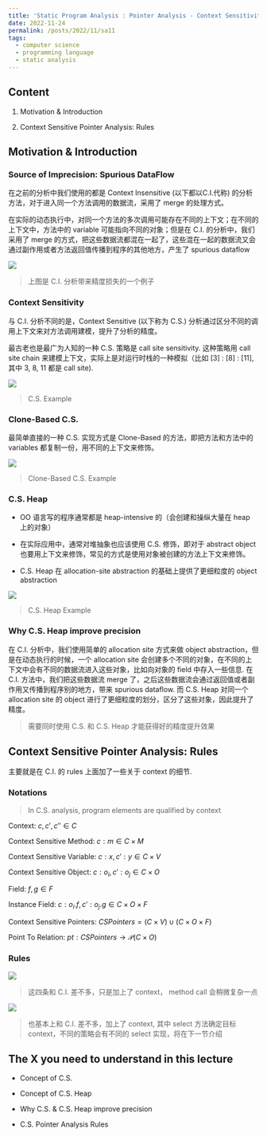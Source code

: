 ```yaml
---
title: 'Static Program Analysis : Pointer Analysis - Context Sensitivity I'
date: 2022-11-24
permalink: /posts/2022/11/sa11
tags:
  - computer science
  - programming language
  - static analysis
---
```

## Content

1. Motivation & Introduction

2. Context Sensitive Pointer Analysis: Rules

## Motivation & Introduction

### Source of Imprecision: Spurious DataFlow

在之前的分析中我们使用的都是 Context Insensitive (以下都以C.I.代称) 的分析方法，对于进入同一个方法调用的数据流，采用了 merge 的处理方式。

在实际的动态执行中，对同一个方法的多次调用可能存在不同的上下文；在不同的上下文中，方法中的 variable 可能指向不同的对象；但是在 C.I. 的分析中，我们采用了 merge 的方式，把这些数据流都混在一起了，这些混在一起的数据流又会通过副作用或者方法返回值传播到程序的其他地方，产生了 spurious dataflow

![](https://github.com/tiebreaker4869/images/blob/main/post/sa1101.png?raw=true)

> 上图是 C.I. 分析带来精度损失的一个例子

### Context Sensitivity

与 C.I. 分析不同的是，Context Sensitive (以下称为 C.S.) 分析通过区分不同的调用上下文来对方法调用建模，提升了分析的精度。

最古老也是最广为人知的一种 C.S. 策略是 call site sensitivity. 这种策略用 call site chain 来建模上下文，实际上是对运行时栈的一种模拟（比如 [3] : [8] : [11], 其中 3, 8, 11 都是 call site).

![](https://github.com/tiebreaker4869/images/blob/main/post/sa1102.png?raw=true)

> C.S. Example

### Clone-Based C.S.

最简单直接的一种 C.S. 实现方式是 Clone-Based 的方法，即把方法和方法中的 variables 都复制一份，用不同的上下文来修饰。

![](https://github.com/tiebreaker4869/images/blob/main/post/sa1103.png?raw=true)

> Clone-Based C.S. Example

### C.S. Heap

- OO 语言写的程序通常都是 heap-intensive 的（会创建和操纵大量在 heap 上的对象）

- 在实际应用中，通常对堆抽象也应该使用 C.S. 修饰，即对于 abstract object 也要用上下文来修饰，常见的方式是使用对象被创建的方法上下文来修饰。

- C.S. Heap 在 allocation-site abstraction 的基础上提供了更细粒度的 object abstraction

![](https://github.com/tiebreaker4869/images/blob/main/post/sa1104.png?raw=true)

> C.S. Heap Example

### Why C.S. Heap improve precision

在 C.I. 分析中，我们使用简单的 allocation site 方式来做 object abstraction，但是在动态执行的时候，一个 allocation site 会创建多个不同的对象，在不同的上下文中会有不同的数据流进入这些对象，比如向对象的 field 中存入一些信息. 在 C.I. 方法中，我们把这些数据流 merge 了，之后这些数据流会通过返回值或者副作用又传播到程序别的地方，带来 spurious dataflow. 而 C.S. Heap 对同一个 allocation site 的 object 进行了更细粒度的划分，区分了这些对象，因此提升了精度。

> 需要同时使用 C.S. 和 C.S. Heap 才能获得好的精度提升效果

## Context Sensitive Pointer Analysis: Rules

主要就是在 C.I. 的 rules 上面加了一些关于 context 的细节.

### Notations

> In C.S. analysis, program elements are qualified by context

Context: $c, c', c'' \in C$

Context Sensitive Method: $c:m \in C \times M$

Context Sensitive Variable: $c:x, c':y \in C \times V$

Context Sensitive Object: $c:o_i, c':o_j \in C \times O$

Field: $f, g \in F$

Instance Field: $c:o_i.f, c':o_j.g \in C\times O \times F$

Context Sensitive Pointers: $CSPointers = (C\times V) \cup (C\times O\times F)$

Point To Relation: $pt: CSPointers \to \mathcal{P}(C\times O)$

### Rules

![](https://github.com/tiebreaker4869/images/blob/main/post/sa1105.png?raw=true)

> 这四条和 C.I. 差不多，只是加上了 context， method call 会稍微复杂一点

![](https://github.com/tiebreaker4869/images/blob/main/post/sa1106.png?raw=true)

> 也基本上和 C.I. 差不多，加上了 context, 其中 select 方法确定目标 context，不同的策略会有不同的 select 实现，将在下一节介绍

## The X you need to understand in this lecture

- Concept of C.S.

- Concept of C.S. Heap

- Why C.S. & C.S. Heap improve precision

- C.S. Pointer Analysis Rules